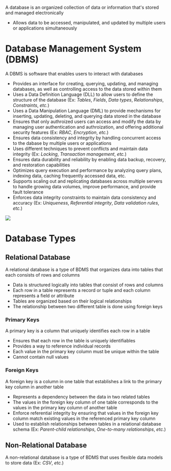 A database is an organized collection of data or information that's stored and managed electronically

* Allows data to be accessed, manipulated, and updated by multiple users or applications simultaneously

# Database Management System (DBMS)

A DBMS is software that enables users to interact with databases

* Provides an interface for creating, querying, updating, and managing databases, as well as controlling access to the data stored within them
* Uses a Data Definition Language (DLL) to allow users to define the structure of the database (Ex: *Tables*, *Fields*, *Data types*, *Relationships*, *Constraints*, *etc.*)
* Uses a Data Manipulation Language (DML) to provide mechanisms for inserting, updating, deleting, and querying data stored in the database
* Ensures that only authroized users can access and modify the data by managing user authentication and authroization, and offering additional security features (Ex: *RBAC*, *Encryption*, *etc.*)
* Ensures data consistency and integrity by handling concurrent access to the dabase by multiple users or applications
* Uses different techniques to prevent conflicts and maintain data integrity (Ex: *Locking*, *Transaction management*, *etc.*)
* Ensures data durability and reliability by enabling data backup, recovery, and restoration capabilities
* Optimizes query execution and performance by analyzing query plans, indexing data, caching frequently accessed data, etc.
* Supports scaling out and replicating databases across multiple servers to handle growing data volumes, improve performance, and provide fault tolerance
* Enforces data integrity constraints to maintain data consistency and accuracy (Ex: *Uniqueness*, *Referential integrity*, *Data validation rules*, *etc.*)

![](https://github.com/JonmarCorpuz/SecondBrain/blob/main/Assets/Whitespace.png)

# Database Types

## Relational Database

A relational database is a type of BDMS that organizes data into tables that each consists of rows and columns

* Data is structured logically into tables that consist of rows and columns 
* Each row in a table represents a record or tuple and each column represents a field or attribute
* Tables are organized based on their logical relationships
* The relationship between two different table is done using foreign keys

### Primary Keys

A primary key is a column that uniquely identifies each row in a table

* Ensures that each row in the table is uniquely identifiables
* Provides a way to reference individual records
* Each value in the primary key column must be unique within the table
* Cannot contain null values

### Foreign Keys

A foreign key is a column in one table that establishes a link to the primary key column in another table

* Represents a dependency between the data in two related tables
* The values in the foreign key column of one table corresponds to the values in the primary key column of another table
* Enforce referential integrity by ensuring that values in the foreign key column match existing values in the referenced primary key column
* Used to establish relationships between tables in a relational database schema (Ex: *Parent-child relationships*, *One-to-many relationships*, *etc.*)

## Non-Relational Database

A non-relational database is a type of BDMS that uses flexible data models to store data (Ex: *CSV*, *etc.*)

